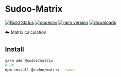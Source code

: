 # Sudoo-Matrix

[![Build Status](https://travis-ci.com/SudoDotDog/Sudoo-Matrix.svg?branch=master)](https://travis-ci.com/SudoDotDog/Sudoo-Matrix)
[![codecov](https://codecov.io/gh/SudoDotDog/Sudoo-Matrix/branch/master/graph/badge.svg)](https://codecov.io/gh/SudoDotDog/Sudoo-Matrix)
[![npm version](https://badge.fury.io/js/%40sudoo%2Fmatrix.svg)](https://www.npmjs.com/package/@sudoo/matrix)
[![downloads](https://img.shields.io/npm/dm/@sudoo/matrix.svg)](https://www.npmjs.com/package/@sudoo/matrix)

:cloud: Matrix calculation

## Install

```sh
yarn add @sudoo/matrix
# Or
npm install @sudoo/matrix --save
```
